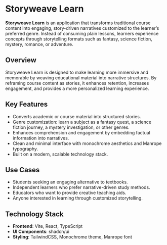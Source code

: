 
# Storyweave Learn  

**Storyweave Learn** is an application that transforms traditional course content into engaging, story-driven narratives customized to the learner’s preferred genre. Instead of consuming plain lessons, learners experience concepts through storytelling formats such as fantasy, science fiction, mystery, romance, or adventure.  

## Overview  
Storyweave Learn is designed to make learning more immersive and memorable by weaving educational material into narrative structures. By reframing course content as stories, it enhances retention, increases engagement, and provides a more personalized learning experience.  

## Key Features  
- Converts academic or course material into structured stories.  
- Genre customization: learn a subject as a fantasy quest, a science fiction journey, a mystery investigation, or other genres.  
- Enhances comprehension and engagement by embedding factual information into narratives.  
- Clean and minimal interface with monochrome aesthetics and Manrope typography.  
- Built on a modern, scalable technology stack.  

## Use Cases  
- Students seeking an engaging alternative to textbooks.  
- Independent learners who prefer narrative-driven study methods.  
- Educators who want to provide creative teaching aids.  
- Anyone interested in learning through customized storytelling.  

## Technology Stack  
- **Frontend**: Vite, React, TypeScript  
- **UI Components**: shadcn/ui  
- **Styling**: TailwindCSS, Monochrome theme, Manrope font  
